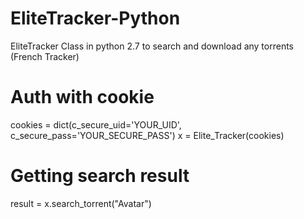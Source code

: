 # EliteTracker-Python
EliteTracker Class in python 2.7 to search and download any torrents (French Tracker)

# Auth with cookie

cookies = dict(c_secure_uid='YOUR_UID', c_secure_pass='YOUR_SECURE_PASS')
x = Elite_Tracker(cookies)

# Getting search result
result = x.search_torrent("Avatar")
